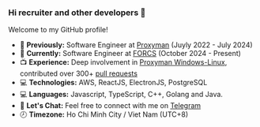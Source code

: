 ### Hi recruiter and other developers 👋

Welcome to my GitHub profile!

- 📖 **Previously:** Software Engineer at [Proxyman](https://proxyman.io/) (Juyly 2022 - July 2024)
- 📖 **Currently:** Software Engineer at [FORCS](https://www.forcs.com/en/) (October 2024 - Present)
- 📺 **Experience:** Deep involvement in [Proxyman Windows-Linux](https://github.com/ProxymanApp/proxyman-windows-linux), contributed over 300+ [pull requests](https://github.com/ProxymanApp/proxyman-windows-linux/issues?q=is%3Aopen+is%3Aissue+assignee%3Akics223w1+label%3A%22%E2%9C%85+Done%22)
- 💻 **Technologies:** AWS, ReactJS, ElectronJS, PostgreSQL
- 💻 **Languages:** Javascript, TypeScript, C++, Golang and Java.
- 💬 **Let's Chat:** Feel free to connect with me on [Telegram](https://t.me/caoviethuy123)
- 🕗 **Timezone:** Ho Chi Minh City / Viet Nam (UTC+8)

